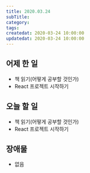 ```yaml
---
title: 2020.03.24
subTitle:
category:
tags:
createdat: 2020-03-24 10:00:00
updatedat: 2020-03-24 10:00:00
---
```


## 어제 한 일

* 책 읽기(어떻게 공부할 것인가)
* React 프로젝트 시작하기

## 오늘 할 일

* 책 읽기(어떻게 공부할 것인가)
* React 프로젝트 시작하기

## 장애물

* 없음
